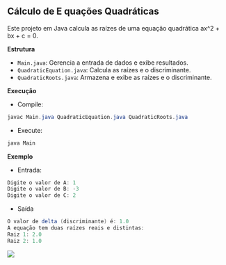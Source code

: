 ## Cálculo de E quações Quadráticas
Este projeto em Java calcula as raízes de uma equação quadrática ax^2 + bx + c = 0.

**Estrutura**

- `Main.java`: Gerencia a entrada de dados e exibe resultados.
- `QuadraticEquation.java`: Calcula as raízes e o discriminante.
- `QuadraticRoots.java`: Armazena e exibe as raízes e o discriminante.


**Execução**

- Compile:

```java 
javac Main.java QuadraticEquation.java QuadraticRoots.java
```

- Execute:

```java
java Main
```

**Exemplo**

- Entrada:

```java
Digite o valor de A: 1
Digite o valor de B: -3
Digite o valor de C: 2
```
- Saída

```java
O valor de delta (discriminante) é: 1.0
A equação tem duas raízes reais e distintas:
Raiz 1: 2.0
Raiz 2: 1.0
```


<img src="https://capsule-render.vercel.app/api?type=waving&color=gradient&height=65&section=footer"/>
